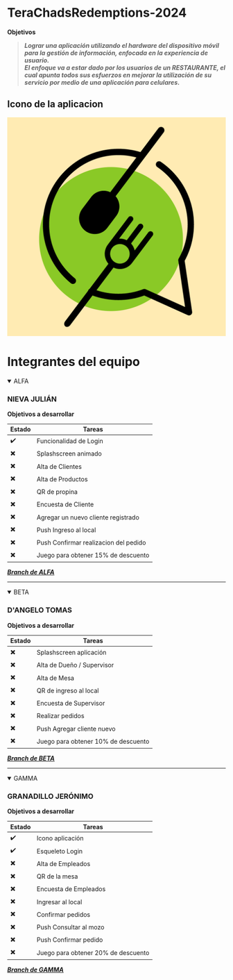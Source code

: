 # TeraChadsRedemptions-2024


**Objetivos**

> ***Lograr una aplicación utilizando el hardware del dispositivo móvil para la gestión de información, enfocada en la experiencia de usuario.***<br>
> ***El enfoque va a estar dado por los usuarios de un RESTAURANTE, el cual apunta todos sus esfuerzos en mejorar la utilización de su servicio por medio de una aplicación para celulares.***

## Icono de la aplicacion
![Icono app][def]

[def]: ./src/assets/imagenes/icon.png


# Integrantes del equipo

<details open>

<summary>ALFA</summary>

### NIEVA JULIÁN

**Objetivos a desarrollar**

| Estado|    Tareas              |
| ----- |   -------              |
|   ✔️ | Funcionalidad de Login |
|   ✖️ | Splashscreen animado
|   ✖️ | Alta de Clientes |
|   ✖️ | Alta de Productos|
|   ✖️ | QR de propina|
|   ✖️ | Encuesta de Cliente|
|   ✖️ | Agregar un nuevo cliente registrado|
|   ✖️ |  Push Ingreso al local|
|   ✖️ |  Push Confirmar realizacion del pedido|
|   ✖️ |  Juego para obtener 15% de descuento|  

***[Branch de ALFA](https://github.com/JulianNieva/TeraChadsRedemptions-2024/tree/alfa)***

</details>

-----

<details open>

<summary>BETA</summary>

### D'ANGELO TOMAS

**Objetivos a desarrollar**

| Estado|    Tareas              |
| ----- |   -------              |
|   ✖️ | Splashscreen aplicación     |
|   ✖️ | Alta de Dueño / Supervisor |
|   ✖️ | Alta de Mesa|
|   ✖️ | QR de ingreso al local|
|   ✖️ | Encuesta de Supervisor|
|   ✖️ | Realizar pedidos|
|   ✖️ |  Push Agregar cliente nuevo|
|   ✖️ |  Juego para obtener 10% de descuento|  

***[Branch de BETA](https://github.com/JulianNieva/TeraChadsRedemptions-2024/tree/beta)***

</details>

-----

<details open>

<summary>GAMMA</summary>

### GRANADILLO JERÓNIMO

**Objetivos a desarrollar**

| Estado|    Tareas              |
| ----- |   -------              |
|   ✔️ | Icono aplicación      |
|   ✔️ | Esqueleto Login      |
|   ✖️ | Alta de Empleados |
|   ✖️ | QR de la mesa|
|   ✖️ | Encuesta de Empleados|
|   ✖️ | Ingresar al local|
|   ✖️ | Confirmar pedidos|
|   ✖️ |  Push Consultar al mozo|
|   ✖️ |  Push Confirmar pedido|
|   ✖️ |  Juego para obtener 20% de descuento|  

***[Branch de GAMMA](https://github.com/JulianNieva/TeraChadsRedemptions-2024/tree/gamma)***

</details>
